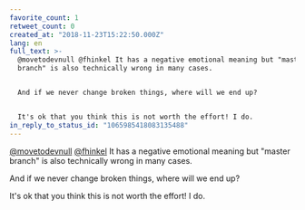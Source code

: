 ```yaml
---
favorite_count: 1
retweet_count: 0
created_at: "2018-11-23T15:22:50.000Z"
lang: en
full_text: >-
  @movetodevnull @fhinkel It has a negative emotional meaning but "master
  branch" is also technically wrong in many cases. 


  And if we never change broken things, where will we end up?


  It's ok that you think this is not worth the effort! I do.
in_reply_to_status_id: "1065985418083135488"
---
```


[@movetodevnull](https://twitter.com/movetodevnull)
[@fhinkel](https://twitter.com/fhinkel) It has a negative emotional meaning but
"master branch" is also technically wrong in many cases.

And if we never change broken things, where will we end up?

It's ok that you think this is not worth the effort! I do.
